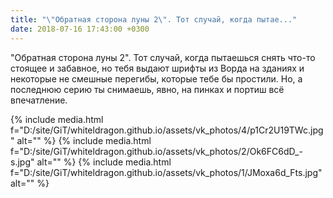 ```yaml
---
title: "\"Обратная сторона луны 2\". Тот случай, когда пытае..."
date: 2018-07-16 17:43:00 +0300
---
```


"Обратная сторона луны 2". Тот случай, когда пытаешься снять что-то стоящее и забавное, но тебя выдают шрифты из Ворда на зданиях и некоторые не смешные перегибы, которые тебе бы простили. Но, а последнюю серию ты снимаешь, явно, на пинках и портиш всё впечатление.


{% include media.html f="D:/site/GiT/whiteldragon.github.io/assets/vk_photos/4/p1Cr2U19TWc.jpg" alt="" %}
{% include media.html f="D:/site/GiT/whiteldragon.github.io/assets/vk_photos/2/Ok6FC6dD_-s.jpg" alt="" %}
{% include media.html f="D:/site/GiT/whiteldragon.github.io/assets/vk_photos/1/JMoxa6d_Fts.jpg" alt="" %}
